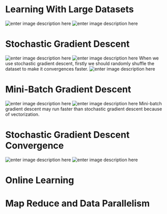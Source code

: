 # Learning With Large Datasets

![enter image description here](https://lh3.googleusercontent.com/RCz_hWnN9gzm9fxT3JdzRQjnUeKCaqSsvVNWIU8a3cwqEWlDB8a2tKOpULYF-z-Q9WPlh669VvU3)
![enter image description here](https://lh3.googleusercontent.com/Kb7vFnl9gkCq-ztL7h0qy5Ei-BHzOtPwuJZkb4Z-PlfaJoGsbb3Z1YRPSsnRIOahK_PEKpkrnfq8)

# Stochastic Gradient Descent

![enter image description here](https://lh3.googleusercontent.com/3cv4hjTheGVT9he-7Zoh4dzzzcB2c2uAJHEmWbG1-cQLxcpyN5W4tgYqvs0fNB3FYRDKAOBByuNr)
![enter image description here](https://lh3.googleusercontent.com/frinOEvXDduLM3GTufHFRv1YrezY2u2qo5slmP3xUvsZJpTUX7g8g-JGbJoEie1SLyBemkNTQ3t_)
When we use stochastic gradient descent, firstly we should randomly shuffle the dataset to make it convergences faster.
![enter image description here](https://lh3.googleusercontent.com/l2-b9fu4bxF0Q2wW7UP4H49jZo1yFrh1GyO4zaOCDzqJCj-Vtd9Isi3_EEk2hF69VnoDGeGu3m-6)

# Mini-Batch Gradient Descent

![enter image description here](https://lh3.googleusercontent.com/Jdmxd5W6Vta2c-AkmSYbag2mLj1YxviGX4ptJagoSvLbkWPUA4nuFrPqY64uvQg_di_rIVW85fdR)
![enter image description here](https://lh3.googleusercontent.com/tAqsKrMm-qU2DHxKdoYX2VikDPYJcEr1CkazRONscwbCVdbfkN7DvJ_GpExcTg8kg3eCEKuJJvSk)
Mini-batch gradient descent may run faster than stochastic gradient descent because of vectorization.

# Stochastic Gradient Descent Convergence

![enter image description here](https://lh3.googleusercontent.com/3fTgMgFVtm8ED6stBQwieJ4cjArTizzwUvu8rWNTg-yGQecj-hYe-fnvpt5gwAmzdRRS8dt-xATB)
![enter image description here](https://lh3.googleusercontent.com/HgT-tOFofXU_UrOabh8zwvwtr52vSV1hw9EAyUr0WdH3p_1zJaLz08yXrbpJj9smXcrqRkXHkNkM)

# Online Learning



# Map Reduce and Data Parallelism
<!--stackedit_data:
eyJoaXN0b3J5IjpbLTc0OTE3MTQxNCwxMTY5NzEwMDg1LDgyMT
gxOTE1MiwtNDYzODA0NjMwXX0=
-->